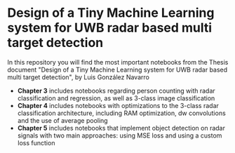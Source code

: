 # Design of a Tiny Machine Learning system for UWB radar based multi target detection

In this repository you will find the most important notebooks from the Thesis document "Design of a Tiny Machine Learning system for UWB radar based multi target detection", by Luis González Navarro

* **Chapter 3** includes notebooks regarding person counting with radar classification and regression, as well as 3-class image classification
* **Chapter 4** includes notebooks with optimizations to the 3-class radar classification architecture, including RAM optimization, dw convolutions and the use of average pooling
* **Chapter 5** includes notebooks that implement object detection on radar signals with two main approaches: using MSE loss and using a custom loss function
